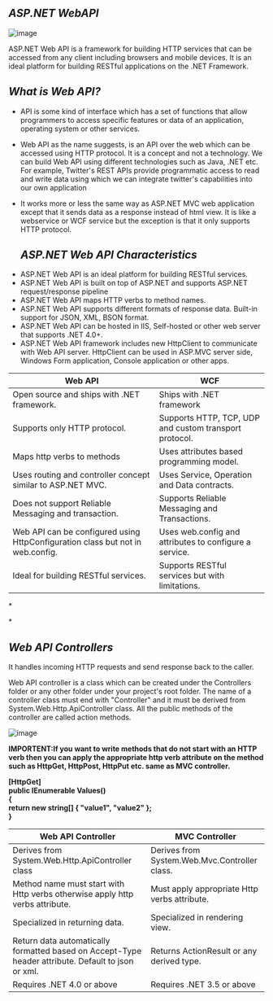 <h2><i>ASP.NET WebAPI</i></h2>

![image](https://user-images.githubusercontent.com/97591175/149748913-92c2257f-41b2-46a4-9880-81052e1e587e.png)


<p>ASP.NET Web API is a framework for building HTTP services that can be accessed from any client including browsers and mobile devices. It is an ideal platform for building RESTful applications on the .NET Framework.</p>


<h2><i>What is Web API?
</i></h2>

* <p> API is some kind of interface which has a set of functions that allow programmers to access specific features or data of an application, operating system or other services.</p>
* <p>Web API as the name suggests, is an API over the web which can be accessed using HTTP protocol. It is a concept and not a technology. We can build Web API using different technologies such as Java, .NET etc. For example, Twitter's REST APIs provide programmatic access to read and write data using which we can integrate twitter's capabilities into our own application</p>
* <p>It works more or less the same way as ASP.NET MVC web application except that it sends data as a response instead of html view. It is like a webservice or WCF service but the exception is that it only supports HTTP protocol.</p>

  <h2><i>ASP.NET Web API Characteristics</i></h2>
  
<ul>
<li>ASP.NET Web API is an ideal platform for building RESTful services.</li>
  <li>ASP.NET Web API is built on top of ASP.NET and supports ASP.NET request/response pipeline</li>
  <li>ASP.NET Web API maps HTTP verbs to method names.</li>
  <li>ASP.NET Web API supports different formats of response data. Built-in support for JSON, XML, BSON format.</li>
  <li>ASP.NET Web API can be hosted in IIS, Self-hosted or other web server that supports .NET 4.0+.</li>
  <li>ASP.NET Web API framework includes new HttpClient to communicate with Web API server. HttpClient can be used in ASP.MVC server side, Windows Form application, Console application or other apps.</li>
 

</ul>
</p>

<table class="table table-bordered">
            <thead>
                <tr>
                    <th class="w-50">Web API
                    </th>
                    <th class="w-50">WCF
                    </th>
                </tr>
            </thead>
            <tbody>
                <tr>
                    <td>Open source and ships with .NET framework.
                    </td>
                    <td>Ships with .NET framework
                    </td>
                </tr>
                <tr>
                    <td>Supports only HTTP protocol.
                    </td>
                    <td>Supports HTTP, TCP, UDP and custom transport protocol.
                    </td>
                </tr>
                <tr>
                    <td>Maps http verbs to methods
                    </td>
                    <td>Uses attributes based programming model.
                    </td>
                </tr>
                <tr>
                    <td>Uses routing and controller concept similar to ASP.NET MVC.
                    </td>
                    <td>Uses Service, Operation and Data contracts.
                    </td>
                </tr>
                <tr>
                    <td>Does not support Reliable Messaging and transaction.
                    </td>
                    <td>Supports Reliable Messaging and Transactions.
                    </td>
                </tr>
                <tr>
                    <td>Web API can be configured using HttpConfiguration class but not in web.config.
                    </td>
                    <td>Uses web.config and attributes to configure a service.
                    </td>
                </tr>
                <tr>
                    <td>Ideal for building RESTful services.
                    </td>
                    <td>Supports RESTful services but with limitations.
                    </td>
                </tr>
            </tbody>
        </table>
* <p></p>
* 
<h2><i>Web API Controllers</i></h2>

<p>It handles incoming HTTP requests and send response back to the caller.</p>
<p>Web API controller is a class which can be created under the Controllers folder or any other folder under your project's root folder. The name of a controller class must end with "Controller" and it must be derived from System.Web.Http.ApiController class. All the public methods of the controller are called action methods.</p>

![image](https://user-images.githubusercontent.com/97591175/149757529-02cf9ea4-d56d-415c-816a-7db3e53f69df.png)


<p><b>IMPORTENT:<b>If you want to write methods that do not start with an HTTP verb then you can apply the appropriate http verb attribute on the method such as HttpGet, HttpPost, HttpPut etc. same as MVC controller.</p>
        [HttpGet]
        <br>
        public IEnumerable<string> Values()
        <br>
        {
        <br>
            return new string[] { "value1", "value2" };
        <br>
        }</b>
        <br>

        




  
  
  
  
  <table class="table table-bordered">
            <thead>
                <tr>
                    <th class="w-50">
                        Web API Controller
                    </th>
                    <th class="w-50">
                        MVC Controller
                    </th>
                </tr>
            </thead>
            <tbody>
                <tr>
                    <td>Derives from System.Web.Http.ApiController class
                    </td>
                    <td>Derives from System.Web.Mvc.Controller class.
                    </td>
                </tr>
                <tr>
                    <td>Method name must start with Http verbs otherwise apply http verbs attribute. 
                    </td>
                    <td>Must apply appropriate Http verbs attribute.
                    </td>
                </tr>
                <tr>
                    <td>Specialized in returning data.
                    </td>
                    <td>Specialized in rendering view.
                    </td>
                </tr>
                <tr>
                    <td>Return data automatically formatted based on Accept-Type header attribute. Default to json or xml.
                    </td>
                    <td>Returns ActionResult or any derived type.
                    </td>
                </tr>
                <tr>
                    <td>Requires .NET 4.0 or above
                    </td>
                    <td>Requires .NET 3.5 or above
                    </td>
                </tr>
            </tbody>
        </table>
<p></p>
